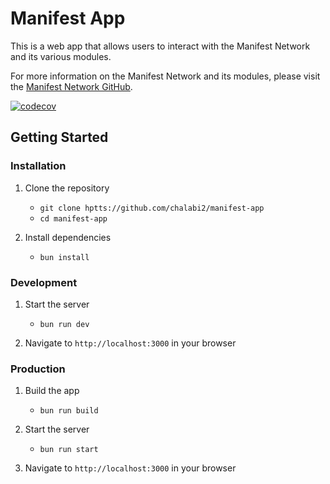 # Manifest App

This is a web app that allows users to interact with the Manifest Network and its various modules.

For more information on the Manifest Network and its modules, please visit the [Manifest Network GitHub](https://github.com/liftedinit/manifest-ledger).

[![codecov](https://codecov.io/gh/chalabi2/manifest-app/branch/main/graph/badge.svg)](https://codecov.io/gh/chalabi2/manifest-app)

## Getting Started

### Installation

1. Clone the repository

   - `git clone hptts://github.com/chalabi2/manifest-app`
   - `cd manifest-app`

2. Install dependencies
   - `bun install`

### Development

1. Start the server

   - `bun run dev`

2. Navigate to `http://localhost:3000` in your browser

### Production

1. Build the app

   - `bun run build`

2. Start the server

   - `bun run start`

3. Navigate to `http://localhost:3000` in your browser
